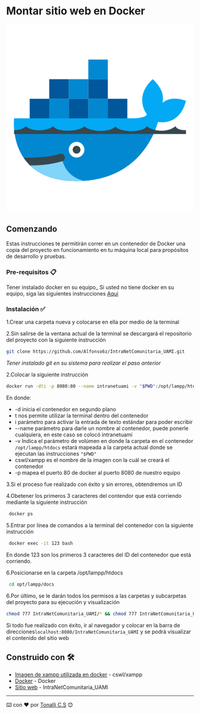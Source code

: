 # Montar sitio web en Docker 

![Intranet Comunitaria UAMI](/img/docker/docker_icon.png)



## Comenzando 

Estas instrucciones te permitirán correr en un contenedor de Docker una copia del proyecto en funcionamiento en tu máquina local para propósitos de desarrollo y pruebas.


### Pre-requisitos 📋

Tener instalado docker en su equipo_
Si usted no tiene docker en su equipo, siga las siguientes instrucciones
[Aqui](https://docs.docker.com/docker-for-windows/install/)

### Instalación :white_check_mark:


1.Crear una carpeta nueva  y colocarse en ella por medio de la terminal

2.Sin salirse de la ventana actual de la terminal se descargará el repositorio del proyecto con la siguiente instrucción
 ```bash
 git clone https://github.com/Alfonso6z/IntraNetComunitaria_UAMI.git

 ```
 _Tener instalado git en su sistema para realizar el paso anterior_


2.Colocar la siguiente instrucción
```bash
docker run -dti -p 8080:80 --name intranetuami -v "$PWD":/opt/lampp/htdocs cswl/xampp

```

En donde:

* -d inicia el contenedor en segundo plano
* t nos permite utilizar la terminal dentro del contenedor
* i parámetro para activar la entrada de texto estándar para poder escribir 
* --name parámetro para darle un nombre al contenedor, puede ponerle cualquiera, en este caso se colocó intranetuami
* -v Indica el parámetro de volúmen en donde la carpeta en el contenedor `/opt/lampp/htdocs` estará mapeada a la carpeta actual donde se ejecutan las instrucciones `"$PWD"`
* cswl/xampp es el nombre de la imagen con la cuál se creará el contenedor
* -p mapea el puerto 80 de docker al puerto 8080 de nuestro equipo

3.Si el proceso fue realizado con éxito y sin errores, obtendremos un ID

4.Obetener los primeros 3 caracteres del contendor que está corriendo mediante la siguiente instrucción
```bash
 docker ps
```

5.Entrar por línea de comandos a la terminal del contenedor con la siguiente instrucción
```bash
 docker exec -it 123 bash
 ``` 
 En donde 123 son los primeros 3 caracteres del ID del contenedor que está corriendo.

6.Posicionarse en la carpeta /opt/lampp/htdocs
```bash
 cd opt/lampp/docs
```



6.Por último, se le darán todos los permisos a las carpetas y subcarpetas del proyecto para su ejecución y visualización
```bash
chmod 777 IntraNetComunitaria_UAMI/* && chmod 777 IntraNetComunitaria_UAMI/writable/* && chmod 777 IntraNetComunitaria_UAMI/writable/cache/*
```

Si todo fue realizado con éxito, ir al navegador y colocar en la barra de direcciones`localhost:8080/IntraNetComunitaria_UAMI` y se podrá visualizar el contenido del sitio web




## Construido con 🛠️

* [Imagen de xampp utilizada en docker](https://hub.docker.com/r/cswl/xampp) - cswl/xampp
* [Docker](https://docs.docker.com/docker-for-windows/install/) - Docker
* [Sitio web](https://github.com/Alfonso6z/IntraNetComunitaria_UAMI.git) - IntraNetComunitaria_UAMI 

---
⌨️ con ❤️ por [Tonalli C.S](https://github.com/tonacs) 😊